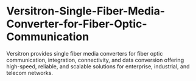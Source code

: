 # Versitron-Single-Fiber-Media-Converter-for-Fiber-Optic-Communication
Versitron provides single fiber media converters for fiber optic communication, integration, connectivity, and data conversion offering high-speed, reliable, and scalable solutions for enterprise, industrial, and telecom networks.
